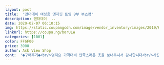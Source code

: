 ```yaml
---
layout: post 
title:  "앤더데이 여성용 엣지핏 트임 8부 부츠컷" 
description: 앤더데이  ..
date: 2020-02-07 06:10:15 
img: https://static.coupangcdn.com/image/vendor_inventory/images/2019/03/14/14/2/4564958f-2259-4dcc-8aa4-ac7cd8c1c874.jpg 
linkUrl: https://coupa.ng/borULW 
categories: [1001] 
color: FF6F00 
price: 3900 
author: Ask View Shop 
cont:  "●구매후기●<br/>멎져요 가격대비 만족스러운 옷을 보내주셔서 감사합니다<br/>사진에서 보여지는그대로입니다~162에57~66싸쥬쪼이지않고 편안하게  잘맞습니다~쫀쫀한소재  스판이 있어  아주편하고기장 은 복숭 아뼈에서2센치 정도 올라옵니다~살짝옆트임 과하지않은 나팔~흐물거리지않은소재가 마음 에듭니다 ~가격대비 아주좋아요  거기다 국내산~<br/>신축성 좋아서 입기 편하고  부츠컷도 과하지않아 부담스럽지 않아요  길이도 복숭아뻐까지라 딱 좋아요<br/>" 
---
```

